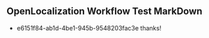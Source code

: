## OpenLocalization Workflow Test MarkDown
* e6151f84-ab1d-4be1-945b-9548203fac3e thanks!

<!--HONumber=Jul16_HO3-->


